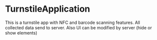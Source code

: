 # TurnstileApplication
This is a turnstile app with NFC and barcode scanning features. All collected data send to server. Also UI can be modified by server (hide or show elements)
